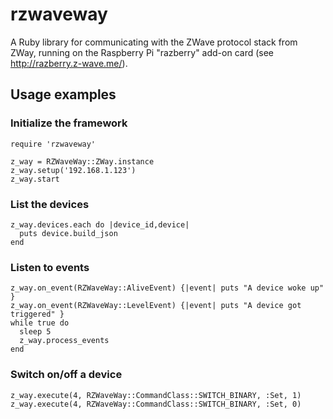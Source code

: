 rzwaveway
=========

A Ruby library for communicating with the ZWave protocol stack from ZWay, running on the Raspberry Pi "razberry" add-on card (see http://razberry.z-wave.me/).

## Usage examples

### Initialize the framework
```
require 'rzwaveway'

z_way = RZWaveWay::ZWay.instance
z_way.setup('192.168.1.123')
z_way.start
```

### List the devices
```
z_way.devices.each do |device_id,device|
  puts device.build_json
end
```

### Listen to events
```
z_way.on_event(RZWaveWay::AliveEvent) {|event| puts "A device woke up" }
z_way.on_event(RZWaveWay::LevelEvent) {|event| puts "A device got triggered" }
while true do
  sleep 5
  z_way.process_events
end
```

### Switch on/off a device
```
z_way.execute(4, RZWaveWay::CommandClass::SWITCH_BINARY, :Set, 1)
z_way.execute(4, RZWaveWay::CommandClass::SWITCH_BINARY, :Set, 0)
````

